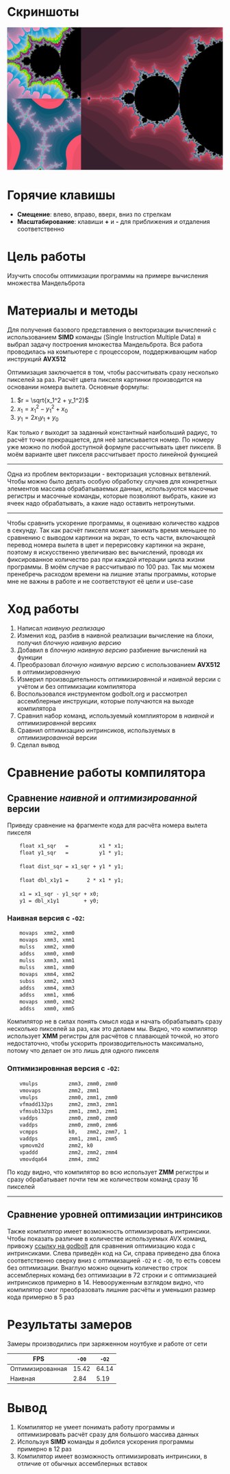# Скриншоты
![group](img/group.png)

# Горячие клавишы
- **Смещение**: влево, вправо, вверх, вниз по стрелкам 
- **Масштабирование**: клавиши **+** и **-** для приближения и отдаления соответственно

# Цель работы
Изучить способы оптимизации программы на примере вычисления множества Мандельброта

# Материалы и методы
Для получения базового представления о векторизации вычислений с использованием **SIMD** команды (Single Instruction Multiple Data) я выбрал задачу построения множества Мандельброта. Вся работа проводилась на компьютере с процессором, поддерживающим набор инструкций **AVX512**

Оптимизация заключается в том, чтобы рассчитывать сразу несколько пикселей за раз. Расчёт цвета пикселя картинки производится на основании номера вылета. 
Основные формулы:
1. $r = \sqrt{x_1^2 + y_1^2}$
2. $x_1 = x_1^2 - y_1^2 + x_0$
3. $y_1 = 2 x_1 y_1 + y_0$

Как только $r$ выходит за заданный константный наибольший радиус, то расчёт точки прекращается, для неё записывается номер. По номеру уже можно по любой доступной формуле рассчитывать цвет пикселя. В моём варианте цвет пикселя рассчитывает просто линейной функцией

__________________________________________

Одна из проблем векторизации - векторизация условных ветвлений. Чтобы можно было делать особую обработку случаев для конкретных элементов массива обрабатываемых данных, используются масочные регистры и масочные команды, которые позволяют выбрать, какие из ячеек надо обрабатывать, а какие надо оставить нетронутыми.

__________________________________________

Чтобы сравнить ускорение программы, я оцениваю количество кадров в секунду. Так как расчёт пикселя может занимать время меньшее по сравнению с выводом картинки на экран, то есть части, включающей перевод номера вылета в цвет и перерисовку картинки на экране, поэтому я искусственно увеличиваю вес вычислений, проводя их фиксированное количество раз при каждой итерации цикла жизни программы. В моём случае я рассчитываю по 100 раз.
Так мы можем пренебречь расходом времени на лишние этапы программы, которые мне не важны в работе и не соответствуют её цели и use-case

# Ход работы
1. Написал *наивную реализацю*
2. Изменил код, разбив в наивной реализации вычисление на блоки, получил *блочную наивную версию*
3. Добавил в *блочную наивную версию* разбиение вычислений на функции
4. Преобразовал *блочную наивную версию* с использованием **AVX512** в *оптимизированную*
5. Измерил производительность *оптимизировнной* и *наивной* версии с учётом и без оптимизации компилятора
6. Воспользовался инструментом godbolt.org и рассмотрел ассемблерные инструкции, которые получаются на выходе компилятора
7. Сравнил набор команд, используемый комплиятором в *наивной* и *оптимизировнной* версиях
8. Сравнил оптимизацию интринсиков, используемых в *оптимизированной* версии
9. Сделал вывод

# Сравнение работы компилятора
## Сравнение *наивной* и *оптимизированной* версии
Приведу сравнение на фрагментe кода для расчёта номера вылета пикселя

```
    float x1_sqr   =          x1 * x1;
    float y1_sqr   =          y1 * y1;

    float dist_sqr = x1_sqr + y1 * y1;

    float dbl_x1y1 =      2 * x1 * y1;

    x1 = x1_sqr - y1_sqr + x0;
    y1 = dbl_x1y1        + y0;
```

### Наивная версия с `-O2`:
```
    movaps  xmm2, xmm0
    movaps  xmm3, xmm1
    mulss   xmm2, xmm0
    addss   xmm0, xmm0
    mulss   xmm3, xmm1
    mulss   xmm1, xmm0
    movaps  xmm4, xmm2
    subss   xmm2, xmm3
    addss   xmm4, xmm3
    addss   xmm1, xmm6
    movaps  xmm0, xmm2
    addss   xmm0, xmm5
```

Компилятор не в силах понять смысл кода и начать обрабатывать сразу несколько пикселей за раз, как это делаем мы. Видно, что компилятор использует **XMM** регистры для расчётов с плавающей точкой, но этого недостаточно, чтобы ускорить производительность максимально, потому что делает он это лишь для одного пикселя

### Оптимизировнная версия с `-O2`:
```
    vmulps          zmm3, zmm0, zmm0
    vmovaps         zmm2, zmm1
    vmulps          zmm0, zmm1, zmm0
    vfmadd132ps     zmm2, zmm3, zmm1
    vfmsub132ps     zmm1, zmm3, zmm1
    vaddps          zmm0, zmm0, zmm0
    vaddps          zmm0, zmm0, zmm6
    vcmpps          k0,   zmm2, zmm7, 1
    vaddps          zmm1, zmm1, zmm5
    vpmovm2d        zmm2, k0
    vpaddd          zmm2, zmm2, zmm4
    vmovdqa64       zmm4, zmm2
```

По коду видно, что компилятор во всю использует **ZMM** регистры и сразу обрабатывает почти тем же количеством команд сразу 16 пикселей

__________________________________________

## Сравнение уровней оптимизации интринсиков

Также компилятор имеет возможность оптимизировать интринсики. Чтобы показать различие в количестве используемых AVX команд, привожу [ссылку на godbolt](https://godbolt.org/z/bo83e879x) для сравнения оптимизацию кода с интринсиками. Слева приведён код на Си, справа приведено два блока соответственно сверху вниз с оптимизацией `-O2` и с `-O0`, то есть совсем без оптимизации. Внаглую можно оценить количество строк ассемблерных команд без оптимизации в 72 строки и с оптимизацией интринсиков примерно в 14. Невооруженным взглядом видно, что компилятор смог преобразовать лишние расчёты и уменьшил размер кода примерно в 5 раз

# Результаты замеров
Замеры производились при заряженном ноутбуке и работе от сети

| FPS              | `-O0` | `-O2` |
|------------------|-------|-------|
| Оптимизированная | 15.42 | 64.14 |
| Наивная          | 2.84  | 5.19  |

# Вывод
1. Компилятор не умеет понимать работу программы и оптимизировать расчёт сразу для большого массива данных
2. Используя **SIMD** команды я добился ускорения программы примерно в 12 раз
3. Компилятор имеет возможность оптимизировать интринсики, в отличие от обычных ассемблерных вставок

